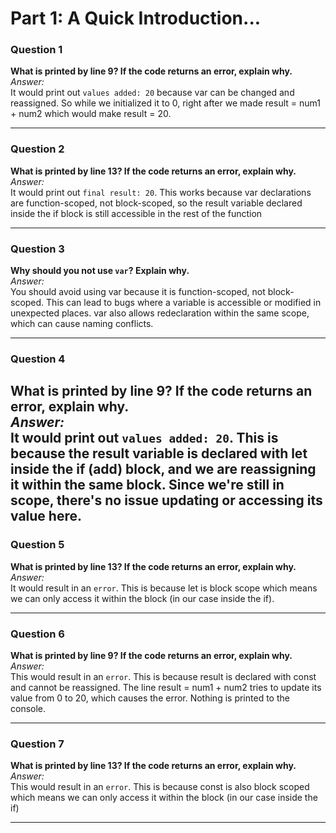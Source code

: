 # Part 1: A Quick Introduction...
### Question 1  
**What is printed by line 9? If the code returns an error, explain why.**  
*Answer:*  
It would print out `values added: 20` because var can be changed and reassigned. So while we initialized it to 0, right after we made result = num1 + num2 which would make result = 20.

---

### Question 2  
**What is printed by line 13? If the code returns an error, explain why.**  
*Answer:*  
It would print out `final result: 20`. This works because var declarations are function-scoped, not block-scoped, so the result variable declared inside the if block is still accessible in the rest of the function

---
### Question 3  
**Why should you not use `var`? Explain why.**  
*Answer:*  
You should avoid using var because it is function-scoped, not block-scoped. This can lead to bugs where a variable is accessible or modified in unexpected places. var also allows redeclaration within the same scope, which can cause naming conflicts.

---
### Question 4  
**What is printed by line 9? If the code returns an error, explain why.**  
*Answer:*  
It would print out `values added: 20`. This is because the result variable is declared with let inside the if (add) block, and we are reassigning it within the same block. Since we're still in scope, there's no issue updating or accessing its value here.
---

### Question 5  
**What is printed by line 13? If the code returns an error, explain why.**  
*Answer:*  
It would result in an  `error`. This is because let is block scope which means we can only access it within the block (in our case inside the if).

---
### Question 6  
**What is printed by line 9? If the code returns an error, explain why.**  
*Answer:*  
This would result in an `error`. This is because result is declared with const and cannot be reassigned. The line result = num1 + num2 tries to update its value from 0 to 20, which causes the error. Nothing is printed to the console.

---

### Question 7  
**What is printed by line 13? If the code returns an error, explain why.**  
*Answer:*  
This would result in an `error`. This is because const is also block scoped which means we can only access it within the block (in our case inside the if)

---
